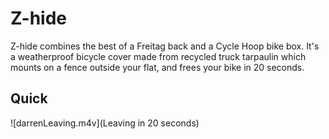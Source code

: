 # Z-hide

Z-hide combines the best of a Freitag back and a Cycle Hoop bike box. It's a weatherproof bicycle cover made from recycled truck tarpaulin which mounts on a fence outside your flat, and frees your bike in 20 seconds. 

## Quick

![darrenLeaving.m4v](Leaving in 20 seconds)